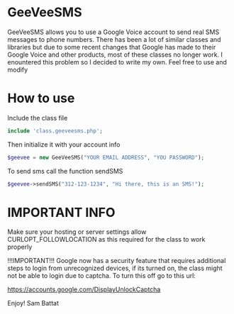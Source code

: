 GeeVeeSMS
=========
GeeVeeSMS allows you to use a Google Voice account to send real SMS messages to phone numbers. There has been a lot of similar classes and libraries but due to some recent changes that Google has made to their Google Voice and other products, most of these classes no longer work. I enountered this problem so I decided to write my own. Feel free to use and modify

How to use
==========
Include the class file
```php
include 'class.geeveesms.php';
```

Then initialize it with your account info
```php
$geevee = new GeeVeeSMS("YOUR EMAIL ADDRESS", "YOU PASSWORD");
```

To send sms call the function sendSMS
```php
$geevee->sendSMS("312-123-1234", "Hi there, this is an SMS!");
```

IMPORTANT INFO
==============
Make sure your hosting or server settings allow CURLOPT_FOLLOWLOCATION
as this required for the class to work properly

!!!IMPORTANT!!!
Google now has a security feature that requires additional steps to login from unrecognized devices, if its turned on, the class might not be able to login due to captcha. To turn this off go to this url:

https://accounts.google.com/DisplayUnlockCaptcha




Enjoy!
Sam Battat 
